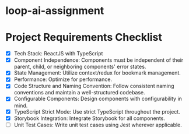 # loop-ai-assignment

# Project Requirements Checklist
- [X] Tech Stack: ReactJS with TypeScript
- [X] Component Independence: Components must be independent of their parent, child, or neighboring components' error states.
- [X] State Management: Utilize context/redux for bookmark management.
- [X] Performance: Optimize for performance.
- [X] Code Structure and Naming Convention: Follow consistent naming conventions and maintain a well-structured codebase.
- [X] Configurable Components: Design components with configurability in mind.
- [X] TypeScript Strict Mode: Use strict TypeScript throughout the project.
- [X] Storybook Integration: Integrate Storybook for all components.
- [ ] Unit Test Cases: Write unit test cases using Jest wherever applicable.
